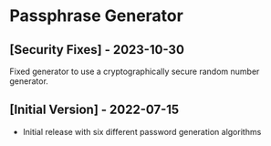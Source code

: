 # Passphrase Generator

## [Security Fixes] - 2023-10-30

Fixed generator to use a cryptographically secure random number generator.

## [Initial Version] - 2022-07-15

- Initial release with six different password generation algorithms

